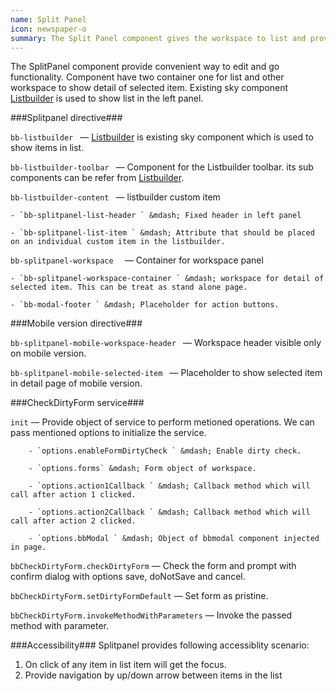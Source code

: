```yaml
---
name: Split Panel
icon: newspaper-o
summary: The Split Panel component gives the workspace to list and provide edit and go functionality.
---
```


The SplitPanel component provide convenient way to edit and go functionality. Component have two container one for list and other workspace to show detail of selected item.
Existing sky component [Listbuilder](../listbuilder) is used to show list in the left panel.

###Splitpanel directive###

`bb-listbuilder ` &mdash; [Listbuilder](../listbuilder) is existing sky component which is used to show items in list. 

`bb-listbuilder-toolbar ` &mdash; Component for the Listbuilder toolbar. its sub components can be refer from [Listbuilder](../listbuilder).

`bb-listbuilder-content ` &mdash; listbuilder custom item 

	- `bb-splitpanel-list-header ` &mdash; Fixed header in left panel 
	 
	- `bb-splitpanel-list-item ` &mdash; Attribute that should be placed on an individual custom item in the listbuilder. 

`bb-splitpanel-workspace  ` &mdash; Container for workspace panel  

	- `bb-splitpanel-workspace-container ` &mdash; workspace for detail of selected item. This can be treat as stand alone page.

	- `bb-modal-footer ` &mdash; Placeholder for action buttons.



###Mobile version directive###

`bb-splitpanel-mobile-workspace-header ` &mdash; Workspace header visible only on mobile version.

`bb-splitpanel-mobile-selected-item ` &mdash; Placeholder to show selected item in detail page of mobile version.



###CheckDirtyForm service###

`init` &mdash; Provide object of service to perform metioned operations. We can pass mentioned options to initialize the service. 

		- `options.enableFormDirtyCheck ` &mdash; Enable dirty check.

		- `options.forms` &mdash; Form object of workspace.

		- `options.action1Callback ` &mdash; Callback method which will call after action 1 clicked.

		- `options.action2Callback ` &mdash; Callback method which will call after action 2 clicked.

		- `options.bbModal ` &mdash; Object of bbmodal component injected in page.

`bbCheckDirtyForm.checkDirtyForm` &mdash; Check the form and prompt with confirm dialog with options save, doNotSave and cancel.

`bbCheckDirtyForm.setDirtyFormDefault` &mdash; Set form as pristine.

`bbCheckDirtyForm.invokeMethodWithParameters` &mdash; Invoke the passed method with parameter.





###Accessibility###
Splitpanel provides following accessiblity scenario:
1. On click of any item in list item will get the focus.
2. Provide navigation by up/down arrow between items in the list
 



